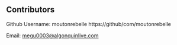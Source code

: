 ## Contributors

Github Username: moutonrebelle
https://github/com/moutonrebelle

Email: megu0003@algonquinlive.com
